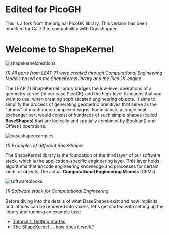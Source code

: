 # Edited for PicoGH
This is a fork from the original PicoGK library. This version has been modified for C# 7.3 to compatibility with Grasshopper.

# Welcome to ShapeKernel



![shapekernelcreations](Documentation/shapekernelcreations.png)

*(1) All parts from LEAP 71 were created through Computational Engineering Models based on the ShapeKernel library and the PicoGK engine.*



The LEAP 71 ShapeKernel library bridges the low-level operations of a geometry kernel (in our case PicoGK) and the high-level functions that you want to use, when creating sophisticated engineering objects. It aims to simplify the process of generating geometric primitives that serve as the "atoms" of much more complex designs. For instance, a single heat exchanger part would consist of hundreds of such simple shapes  (called **BaseShapes**) that are logically and spatially combined by Boolean() and Offset() operations. 



![baseshapeexamples](Documentation/shapekernelexamples.jpg)

*(1) Examples of different BaseShapes.*



The ShapeKernel library is the foundation of the third layer of our software stack, which is the application-specific engineering layer. This layer holds algorithms that encode engineering knowledge and processes for certain kinds of objects, the actual **Computational Engineering Models** (CEMs). 



![softwareblocks](Documentation/softwarestack.jpg)

*(1) Software stack for Computational Engineering.*



Before diving into the details of what BaseShapes exist and how implicits and lattices can be rendered into voxels, let's get started with setting up the library and running an example task:

- [Tutorial 1: Getting Started](Documentation/README-GettingStarted.md)
- [The ShapeKernel — how does it work?](Documentation/README-ReadingDetails.md)
